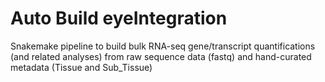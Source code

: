 # Auto Build eyeIntegration
Snakemake pipeline to build bulk RNA-seq gene/transcript quantifications (and related analyses) from raw sequence data (fastq) and hand-curated metadata (Tissue and Sub_Tissue)
